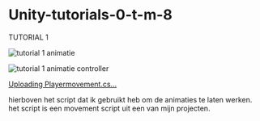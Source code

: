 # Unity-tutorials-0-t-m-8

TUTORIAL 1

![tutorial 1 animatie](https://github.com/user-attachments/assets/ce7cddc7-d902-422b-8b59-a5589d954a96)

![tutorial 1 animatie controller](https://github.com/user-attachments/assets/e9b82650-7802-4eea-8753-8f6e15b58a33)

[Uploading Playermovement.cs…](https://github.com/Flyboyace/Unity-tutorials-1-t-m-8/blob/main/Playermovement.cs)

hierboven het script dat ik gebruikt heb om de animaties te laten werken. het script is een movement script uit een van mijn projecten.
